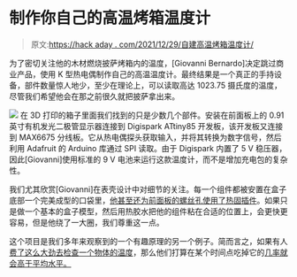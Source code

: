 # 制作你自己的高温烤箱温度计

> 原文:[https://hack aday . com/2021/12/29/自建高温烤箱温度计/](https://hackaday.com/2021/12/29/build-your-own-high-temp-oven-thermometer/)

为了密切关注他的木材燃烧披萨烤箱内的温度，[Giovanni Bernardo]决定跳过商业产品，使用 K 型热电偶制作自己的高温温度计。最终结果是一个真正的手持设备，部件数量惊人地少，至少在理论上，可以读取高达 1023.75 摄氏度的温度，尽管我们希望他会在那之前很久就把披萨拿出来。

[![](../Images/37adb2d09b8d39ef5763299348c32cb2.png)](https://hackaday.com/wp-content/uploads/2021/12/diyhightemp_detail.jpg) 在 3D 打印的箱子里面我们找到的只是少数几个部件。安装在前面板上的 0.91 英寸有机发光二极管显示器连接到 Digispark ATtiny85 开发板，该开发板又连接到 MAX6675 分线板。它从热电偶探头获取输入，并将其转换为数字信号，然后利用 Adafruit 的 Arduino 库通过 SPI 读取。由于 Digispark 内置了 5 V 稳压器，因此[Giovanni]使用标准的 9 V 电池来运行这款温度计，而不是增加充电包的复杂性。

我们尤其欣赏[Giovanni]在表壳设计中对细节的关注。每一个组件都被安置在盒子底部一个完美成型的口袋里，[他甚至还为前面板的螺丝孔使用了热固插件](https://hackaday.com/2019/02/28/threading-3d-printed-parts-how-to-use-heat-set-inserts/)。如果只是做一个基本的盒子模型，然后用热胶水把他的组件粘在合适的位置上，会更快更容易，但是他绕了一大圈，我们尊重这一点。

这个项目是我们多年来观察到的一个有趣原理的另一个例子。简而言之，如果有人[费了这么大劲去检查一个物体的温度](https://hackaday.com/2019/09/04/open-source-smart-smoker-brings-the-heat-slowly/)，那么他们打算在某个时间点吃掉它的[几率就会高于平均水平。](https://hackaday.com/2020/07/27/smoking-meat-with-a-commodore-64/)